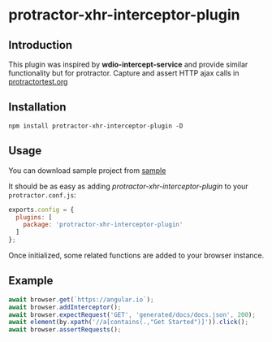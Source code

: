 # protractor-xhr-interceptor-plugin

## Introduction
This plugin was inspired by **wdio-intercept-service** and provide similar functionality but for protractor.
Capture and assert HTTP ajax calls in [protractortest.org](https://www.protractortest.org/#/plugins)

## Installation
```
npm install protractor-xhr-interceptor-plugin -D
```

## Usage
You can download sample project from [sample](https://github.com/artemrudenko/xhr-plugin-usage-example.git)

It should be as easy as adding *protractor-xhr-interceptor-plugin* to your `protractor.conf.js`:

```javascript
exports.config = {
  plugins: [
    package: 'protractor-xhr-interceptor-plugin'
  ]
};
```

Once initialized, some related functions are added to your browser instance.

## Example
```ts
await browser.get(`https://angular.io`);
await browser.addInterceptor();
await browser.expectRequest('GET', 'generated/docs/docs.json', 200);
await element(by.xpath('//a[contains(.,"Get Started")]')).click();
await browser.assertRequests();
```